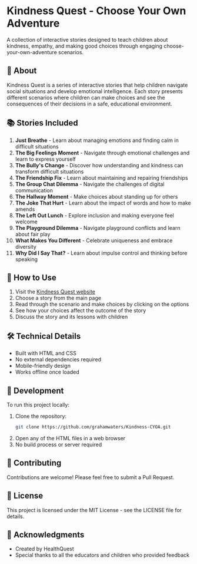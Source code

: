 # Kindness Quest - Choose Your Own Adventure

A collection of interactive stories designed to teach children about kindness, empathy, and making good choices through engaging choose-your-own-adventure scenarios.

## 🌟 About

Kindness Quest is a series of interactive stories that help children navigate social situations and develop emotional intelligence. Each story presents different scenarios where children can make choices and see the consequences of their decisions in a safe, educational environment.

## 📚 Stories Included

1. **Just Breathe** - Learn about managing emotions and finding calm in difficult situations
2. **The Big Feelings Moment** - Navigate through emotional challenges and learn to express yourself
3. **The Bully's Change** - Discover how understanding and kindness can transform difficult situations
4. **The Friendship Fix** - Learn about maintaining and repairing friendships
5. **The Group Chat Dilemma** - Navigate the challenges of digital communication
6. **The Hallway Moment** - Make choices about standing up for others
7. **The Joke That Hurt** - Learn about the impact of words and how to make amends
8. **The Left Out Lunch** - Explore inclusion and making everyone feel welcome
9. **The Playground Dilemma** - Navigate playground conflicts and learn about fair play
10. **What Makes You Different** - Celebrate uniqueness and embrace diversity
11. **Why Did I Say That?** - Learn about impulse control and thinking before speaking

## 🚀 How to Use

1. Visit the [Kindness Quest website](https://grahamwaters.github.io/Kindness-CYOA/)
2. Choose a story from the main page
3. Read through the scenario and make choices by clicking on the options
4. See how your choices affect the outcome of the story
5. Discuss the story and its lessons with children

## 🛠️ Technical Details

- Built with HTML and CSS
- No external dependencies required
- Mobile-friendly design
- Works offline once loaded

## 🔧 Development

To run this project locally:

1. Clone the repository:
   ```bash
   git clone https://github.com/grahamwaters/Kindness-CYOA.git
   ```
2. Open any of the HTML files in a web browser
3. No build process or server required

## 📝 Contributing

Contributions are welcome! Please feel free to submit a Pull Request.

## 📄 License

This project is licensed under the MIT License - see the LICENSE file for details.

## 🙏 Acknowledgments

- Created by HealthQuest
- Special thanks to all the educators and children who provided feedback
